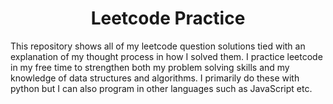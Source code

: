 <h1 align="center">Leetcode Practice</h1>

<p>This repository shows all of my leetcode question solutions tied with an explanation of my thought process in how I solved them. I practice leetcode in my free time to strengthen both my problem solving skills and my knowledge of data structures and algorithms. I primarily do these with python but I can also program in other languages such as JavaScript etc.</p>
